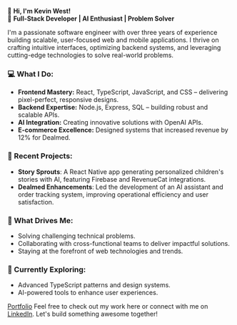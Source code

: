 👋 **Hi, I'm Kevin West!**  
🚀 **Full-Stack Developer | AI Enthusiast | Problem Solver**  

I'm a passionate software engineer with over three years of experience building scalable, user-focused web and mobile applications. I thrive on crafting intuitive interfaces, optimizing backend systems, and leveraging cutting-edge technologies to solve real-world problems.  

### **💻 What I Do:**  
- **Frontend Mastery:** React, TypeScript, JavaScript, and CSS – delivering pixel-perfect, responsive designs.  
- **Backend Expertise:** Node.js, Express, SQL – building robust and scalable APIs.  
- **AI Integration:** Creating innovative solutions with OpenAI APIs.  
- **E-commerce Excellence:** Designed systems that increased revenue by 12% for Dealmed.  

### **🌟 Recent Projects:**  
- **Story Sprouts**: A React Native app generating personalized children's stories with AI, featuring Firebase and RevenueCat integrations.  
- **Dealmed Enhancements**: Led the development of an AI assistant and order tracking system, improving operational efficiency and user satisfaction.  

### **🚀 What Drives Me:**  
- Solving challenging technical problems.  
- Collaborating with cross-functional teams to deliver impactful solutions.  
- Staying at the forefront of web technologies and trends.  

### **🌱 Currently Exploring:**  
- Advanced TypeScript patterns and design systems.  
- AI-powered tools to enhance user experiences.

[Portfolio](https://www.kevinwestnyc.com)
Feel free to check out my work here or connect with me on [LinkedIn](https://www.linkedin.com/in/kevinwestnyc/). Let's build something awesome together!
